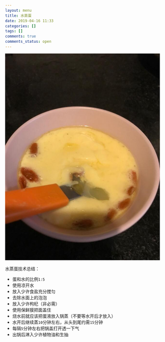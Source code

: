 ```yaml
---
layout: menu
title: 水蒸蛋
date: 2019-04-16 11:33
categories: []
tags: []
comments: true
comments_status: open
---
```


![](/menu/20190416/shuizhengdan.jpg)

水蒸蛋技术总结：

- 蛋和水的比例`1:5`
- 使用凉开水
- 放入少许食盐充分搅匀
- 去除水面上的泡泡
- 放入少许枸杞（非必需）
- 使用保鲜膜把面盖住
- 烧水前就应该把蛋液放入锅蒸（不要等水开后才放入）
- 水开后继续蒸`10`分钟左右，从头到尾约需`15`分钟
- 每隔`5`分钟左右把锅盖打开透一下气
- 出锅后淋入少许植物油和生抽